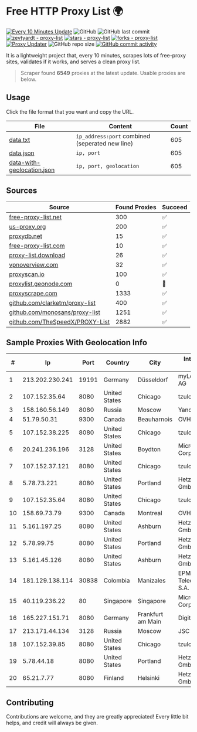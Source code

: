 
# Free HTTP Proxy List 🌍

[![Every 10 Minutes Update](https://github.com/mertguvencli/http-proxy-list/actions/workflows/main.yml/badge.svg?branch=main)](https://github.com/mertguvencli/http-proxy-list/actions/workflows/main.yml)
![GitHub](https://img.shields.io/github/license/mertguvencli/http-proxy-list)
![GitHub last commit](https://img.shields.io/github/last-commit/mertguvencli/http-proxy-list)
[![zevtyardt - proxy-list](https://img.shields.io/static/v1?label=zevtyardt&message=proxy-list&color=blue&logo=github)](https://github.com/zevtyardt/proxy-list "Go to GitHub repo")
[![stars - proxy-list](https://img.shields.io/github/stars/zevtyardt/proxy-list?style=social)](https://github.com/zevtyardt/proxy-list)
[![forks - proxy-list](https://img.shields.io/github/forks/zevtyardt/proxy-list?style=social)](https://github.com/zevtyardt/proxy-list)
[![Proxy Updater](https://github.com/zevtyardt/proxy-list/workflows/Proxy%20Updater/badge.svg)](https://github.com/zevtyardt/proxy-list/actions?query=workflow:"Proxy+Updater")
![GitHub repo size](https://img.shields.io/github/repo-size/zevtyardt/proxy-list)
[![GitHub commit activity](https://img.shields.io/github/commit-activity/m/zevtyardt/proxy-list?logo=commits)](https://github.com/zevtyardt/proxy-list/commits/main)

It is a lightweight project that, every 10 minutes, scrapes lots of free-proxy sites, validates if it works, and serves a clean proxy list.

> Scraper found **6549** proxies at the latest update. Usable proxies are below.

## Usage

Click the file format that you want and copy the URL.

|File|Content|Count|
|----|-------|-----|
|[data.txt](https://raw.githubusercontent.com/mertguvencli/http-proxy-list/main/proxy-list/data.txt)|`ip_address:port` combined (seperated new line)|605|
|[data.json](https://raw.githubusercontent.com/mertguvencli/http-proxy-list/main/proxy-list/data.json)|`ip, port`|605|
|[data-with-geolocation.json](https://raw.githubusercontent.com/mertguvencli/http-proxy-list/main/proxy-list/data-with-geolocation.json)|`ip, port, geolocation`|605|

## Sources

|Source|Found Proxies|Succeed|
|------|-------------|-------|
|[free-proxy-list.net](https://free-proxy-list.net)|300|✅|
|[us-proxy.org](https://www.us-proxy.org)|200|✅|
|[proxydb.net](http://proxydb.net)|15|✅|
|[free-proxy-list.com](https://free-proxy-list.com/?page=&port=&type%5B%5D=http&type%5B%5D=https&up_time=0&search=Search)|10|✅|
|[proxy-list.download](https://www.proxy-list.download/HTTP)|26|✅|
|[vpnoverview.com](https://vpnoverview.com/privacy/anonymous-browsing/free-proxy-servers)|32|✅|
|[proxyscan.io](https://www.proxyscan.io)|100|✅|
|[proxylist.geonode.com](https://proxylist.geonode.com/api/proxy-list?limit=300&page=1&sort_by=lastChecked&sort_type=desc&protocols=http,https)|0|🚫|
|[proxyscrape.com](https://api.proxyscrape.com/v2/?request=displayproxies&protocol=http&timeout=10000&country=all&ssl=all&anonymity=all)|1333|✅|
|[github.com/clarketm/proxy-list](https://raw.githubusercontent.com/clarketm/proxy-list/master/proxy-list-raw.txt)|400|✅|
|[github.com/monosans/proxy-list](https://raw.githubusercontent.com/monosans/proxy-list/main/proxies/http.txt)|1251|✅|
|[github.com/TheSpeedX/PROXY-List](https://raw.githubusercontent.com/TheSpeedX/PROXY-List/master/http.txt)|2882|✅|


## Sample Proxies With Geolocation Info

|#|Ip|Port|Country|City|Internet Service Provider|
|-|--|----|-------|----|-------------------------|
|1|213.202.230.241|19191|Germany|Düsseldorf|myLoc managed IT AG|
|2|107.152.35.64|8080|United States|Chicago|tzulo, inc.|
|3|158.160.56.149|8080|Russia|Moscow|Yandex.Cloud LLC|
|4|51.79.50.31|9300|Canada|Beauharnois|OVH SAS|
|5|107.152.38.225|8080|United States|Chicago|tzulo, inc.|
|6|20.241.236.196|3128|United States|Boydton|Microsoft Corporation|
|7|107.152.37.121|8080|United States|Chicago|tzulo, inc.|
|8|5.78.73.221|8080|United States|Portland|Hetzner Online GmbH|
|9|107.152.35.64|8080|United States|Chicago|tzulo, inc.|
|10|158.69.73.79|9300|Canada|Montreal|OVH SAS|
|11|5.161.197.25|8080|United States|Ashburn|Hetzner Online GmbH|
|12|5.78.99.75|8080|United States|Portland|Hetzner Online GmbH|
|13|5.161.45.126|8080|United States|Ashburn|Hetzner Online GmbH|
|14|181.129.138.114|30838|Colombia|Manizales|EPM Telecomunicaciones S.A. E.S.P.|
|15|40.119.236.22|80|Singapore|Singapore|Microsoft Corporation|
|16|165.227.151.71|8080|Germany|Frankfurt am Main|DigitalOcean, LLC|
|17|213.171.44.134|3128|Russia|Moscow|JSC Comcor|
|18|107.152.39.85|8080|United States|Chicago|tzulo, inc.|
|19|5.78.44.18|8080|United States|Portland|Hetzner Online GmbH|
|20|65.21.7.77|8080|Finland|Helsinki|Hetzner Online GmbH|



## Contributing

Contributions are welcome, and they are greatly appreciated! Every
little bit helps, and credit will always be given.

